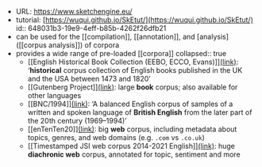 - URL: https://www.sketchengine.eu/
- tutorial: [https://wuqui.github.io/SkEtut/](https://wuqui.github.io/SkEtut/)
  id:: 648031b3-19e9-4eff-b85b-4262f26dfb21
- can be used for the [[compilation]], [[annotation]], and [analysis]([[corpus analysis]]) of corpora
- provides a wide range of pre-loaded [[corpora]]
  collapsed:: true
	- [[English Historical Book Collection (EEBO, ECCO, Evans)]][(link)](https://app.sketchengine.eu/#dashboard?corpname=preloaded%2Fearly_english&corp_info=1): ‘**historical** corpus collection of English books published in the UK and the USA between 1473 and 1820’
	- [[Gutenberg Project]][(link)](https://app.sketchengine.eu/#dashboard?corpname=preloaded%2Fgutenberg20_en&corp_info=1): large **book** corpus; also available for other languages
	- [[BNC/1994]][(link)](https://app.sketchengine.eu/#dashboard?corpname=preloaded%2Fbnc2_tt21&corp_info=1): ‘A balanced English corpus of samples of a written and spoken language of **British English** from the later part of the 20th century (1969–1994)’
	- [[enTenTen20]][(link)](https://www.sketchengine.eu/ententen-english-corpus/): big **web** corpus, including metadata about topics, genres, and web domains (e.g. `.com` vs `.co.uk`)
	- [[Timestamped JSI web corpus 2014-2021 English]][(link)](https://app.sketchengine.eu/#dashboard?corpname=preloaded%2Feng_jsi_newsfeed_virt&corp_info=1): huge **diachronic web** corpus, annotated for topic, sentiment and more